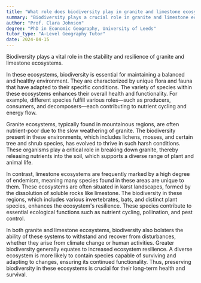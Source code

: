 ```yaml
---
title: "What role does biodiversity play in granite and limestone ecosystems?"
summary: "Biodiversity plays a crucial role in granite and limestone ecosystems by maintaining ecosystem stability and resilience."
author: "Prof. Clara Johnson"
degree: "PhD in Economic Geography, University of Leeds"
tutor_type: "A-Level Geography Tutor"
date: 2024-04-15
---
```


Biodiversity plays a vital role in the stability and resilience of granite and limestone ecosystems.

In these ecosystems, biodiversity is essential for maintaining a balanced and healthy environment. They are characterized by unique flora and fauna that have adapted to their specific conditions. The variety of species within these ecosystems enhances their overall health and functionality. For example, different species fulfill various roles—such as producers, consumers, and decomposers—each contributing to nutrient cycling and energy flow.

Granite ecosystems, typically found in mountainous regions, are often nutrient-poor due to the slow weathering of granite. The biodiversity present in these environments, which includes lichens, mosses, and certain tree and shrub species, has evolved to thrive in such harsh conditions. These organisms play a critical role in breaking down granite, thereby releasing nutrients into the soil, which supports a diverse range of plant and animal life.

In contrast, limestone ecosystems are frequently marked by a high degree of endemism, meaning many species found in these areas are unique to them. These ecosystems are often situated in karst landscapes, formed by the dissolution of soluble rocks like limestone. The biodiversity in these regions, which includes various invertebrates, bats, and distinct plant species, enhances the ecosystem's resilience. These species contribute to essential ecological functions such as nutrient cycling, pollination, and pest control.

In both granite and limestone ecosystems, biodiversity also bolsters the ability of these systems to withstand and recover from disturbances, whether they arise from climate change or human activities. Greater biodiversity generally equates to increased ecosystem resilience. A diverse ecosystem is more likely to contain species capable of surviving and adapting to changes, ensuring its continued functionality. Thus, preserving biodiversity in these ecosystems is crucial for their long-term health and survival.
    